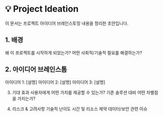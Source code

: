# 💡 Project Ideation
이 문서는 프로젝트 아이디어 브레인스토밍 내용을 정리한 초안입니다.

## 1. 배경
왜 이 프로젝트를 시작하게 되었는가?
어떤 사회적/기술적 필요를 해결하는가?
## 2. 아이디어 브레인스톰
아이디어 1: [설명]
아이디어 2: [설명]
아이디어 3: [설명]

3. 기대 효과
사용자에게 어떤 가치를 제공할 수 있는가?
기존 솔루션 대비 어떤 차별점을 가지는가?

4. 리스크 & 고려사항
기술적 난이도
시간 및 리소스 제약
데이터/보안 관련 이슈
